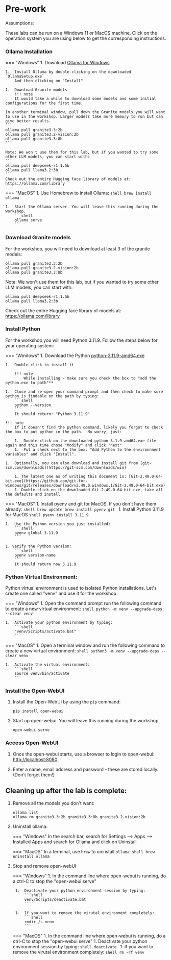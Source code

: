 # Pre-work

Assumptions:

These labs can be run on a Windows 11 or MacOS machine.
Click on the operation system you are using below to get the
corresponding instructions.

### Ollama Installation
=== "Windows"
    1.  Download [Ollama for Windows](https://ollama.com/download/windows)

    1.  Install Ollama by double-clicking on the downloaded `OllamaSetup.exe`
        And then clicking on "Install"

    1.  Download Granite models
        !!! note
        It would take a while to download some models and some initial configurations for the first time.

	In another terminal window, pull down the Granite models you will want to use in the workshop. Larger models take more memory to run but can give better results.
	```
	ollama pull granite3.3:2b
	ollama pull granite3.2-vision:2b
	ollama pull granite3.3:8b
	```

	Note: We won't use them for this lab, but if you wanted to try some other LLM models, you can start with:
	```
	ollama pull deepseek-r1:1.5b
	ollama pull llama3.2:3b
	```
	Check out the entire Hugging face library of models at: https://ollama.com/library

=== "MacOS"
    1.  Use Homebrew to install Ollama:
        ```shell
        brew install ollama
        ```

    1.  Start the Ollama server. You will leave this running during the workshop.
        ```shell
        ollama serve
        ```

### Download Granite models
For the workshop, you will need to download at least 3 of the granite models: 
```shell
ollama pull granite3.3:2b
ollama pull granite3.2-vision:2b
ollama pull granite3.3:8b
```
Note: We won't use them for this lab, but if you wanted to try some other LLM models, you can start with:
```shell
ollama pull deepseek-r1:1.5b
ollama pull llama3.2:3b
```
Check out the entire Hugging face library of models at: https://ollama.com/library

### Install Python
For the workshop you will need Python 3.11.9. Follow the steps below for your operating system:

=== "Windows"
    1.  Download the Python [python-3.11.9-amd64.exe](https://www.python.org/ftp/python/3.11.9/python-3.11.9-amd64.exe)

    1.  Double-click to install it

        !!! note
            While installing - make sure you check the box to "add the python.exe to path"**

    1.  Close and re-open your command prompt and then check to make sure python is findable on the path by typing:
        ```shell
        python --version
        ```
        It should return: "Python 3.11.9"

    !!! note
        If it doesn't find the python command, likely you forgot to check the box to put python in the path.  No worry, just:

        1.  Double-click on the downloaded python-3.1.9-amd64.exe file again and this time chose "Modify" and click "next" 
        1.  Put a check next to the box: "Add Python to the environnment variables" and click "Install".

    1.  Optionally, you can also download and install git from [git-scm.com/downloads](https://git-scm.com/downloads/win)  

        1. The latest one as of writing this document is: [Git-2.49.0-64-bit.exe](https://github.com/git-for-windows/git/releases/download/v2.49.0.windows.1/Git-2.49.0-64-bit.exe)
        1. Double-click on the downloaded Git-2.49.0-64-bit.exe, take all the defaults and install

=== "MacOS"
    1.  Install pyenv and git for MacOS. If you don't have them already:
        ```shell
        brew update
        brew install pyenv git
        ```
    1.  Install Python 3.11.9 for MacOS
        ```shell
        pyenv install 3.11.9
        ```

    1.  Use the Python version you just installed:
        ```shell
        pyenv global 3.11.9
        ```

    1. Verify the Python version:
        ```shell
        pyenv version-name
        ```
        It should return now 3.11.9

### Python Virtual Environment:

Python virtual environment is used to isolated Python installations. Let's create one called "venv" and
use it for the workshop.

=== "Windows"
    1.  Open the command prompt run the following command to create a new virtual environment:
        ```shell
        python -m venv --upgrade-deps --clear venv
        ```

    1.  Activate your python environment by typing:
        ```shell
        "venv/Scripts/activate.bat"
        ```

=== "MacOS"
    1.  Open a terminal window and run the following command to create a new virtual environment:
        ```shell
        python3 -m venv --upgrade-deps --clear venv
        ```

    1.  Activate the virtual environment:
        ```shell
        source venv/bin/activate
        ```

### Install the Open-WebUI

1.  Install the Open-WebUI by using the `pip` command:
    ```shell
    pip install open-webui
    ```

1.  Start up open-webui. You will leave this running during the workshop.
    ```shell
    open-webui serve
    ```

### Access Open-WebUI

1.  Once the open-webui starts, use a browser to login to open-webui:
    [http://localhost:8080](http://localhost:8080)

1.  Enter a name, email address and password - these are stored locally. (Don't forget them!) 

## Cleaning up after the lab is complete:

1.  Remove all the models you don't want:
    ```shell
    ollama list
    ollama rm granite3.3:2b granite3.3:8b granite3.2-vision:2b
    ```

1. Uninstall ollama:

    === "Windows"
        In the search bar, search for Settings --> Apps --> Installed Apps and search for Ollama and click on Uninstall

    === "MacOS"
        In a terminal, use `brew` to uninstall `ollama`:
        ```shell
        brew uninstall ollama
        ```

1. Stop and remove open-webUI:

    === "Windows"
        1.  In the command line where open-webui is running, do a ctrl-C to stop the "open-webui serve"

        1.  Deactivate your python environment session by typing: 
            ```shell
            venv/Scripts/deactivate.bat
            ```
        
        1.  If you want to remove the virutal environment completely:
            ```shell
            rmdir /s venv
            ```

    === "MacOS"
        1.  In the command line where open-webui is running, do a ctrl-C to stop the "open-webui serve"
        1. Deactivate your python environment session by typing: 
            ```shell
            deactivate
            ```
        1.  If you want to remove the virutal environment completely:
            ```shell
            rm -rf venv
            ```

